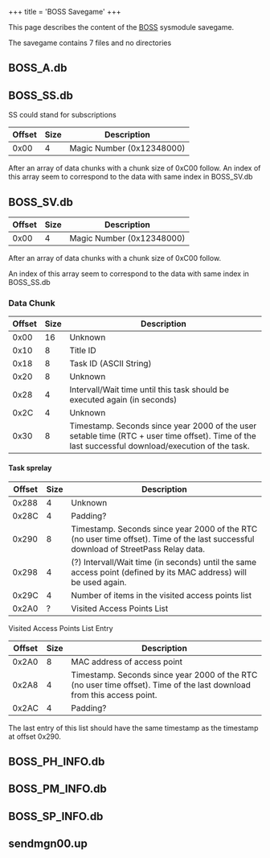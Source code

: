 +++
title = 'BOSS Savegame'
+++

This page describes the content of the [BOSS](SpotPass "wikilink")
sysmodule savegame.

The savegame contains 7 files and no directories

## BOSS_A.db

## BOSS_SS.db

SS could stand for subscriptions

| Offset | Size | Description               |
|--------|------|---------------------------|
| 0x00   | 4    | Magic Number (0x12348000) |

After an array of data chunks with a chunk size of 0xC00 follow. An
index of this array seem to correspond to the data with same index in
BOSS_SV.db

## BOSS_SV.db

| Offset | Size | Description               |
|--------|------|---------------------------|
| 0x00   | 4    | Magic Number (0x12348000) |

After an array of data chunks with a chunk size of 0xC00 follow.

An index of this array seem to correspond to the data with same index in
BOSS_SS.db

### Data Chunk

| Offset | Size | Description                                                                                                                                       |
|--------|------|---------------------------------------------------------------------------------------------------------------------------------------------------|
| 0x00   | 16   | Unknown                                                                                                                                           |
| 0x10   | 8    | Title ID                                                                                                                                          |
| 0x18   | 8    | Task ID (ASCII String)                                                                                                                            |
| 0x20   | 8    | Unknown                                                                                                                                           |
| 0x28   | 4    | Intervall/Wait time until this task should be executed again (in seconds)                                                                         |
| 0x2C   | 4    | Unknown                                                                                                                                           |
| 0x30   | 8    | Timestamp. Seconds since year 2000 of the user setable time (RTC + user time offset). Time of the last successful download/execution of the task. |

#### Task sprelay

| Offset | Size | Description                                                                                                                         |
|--------|------|-------------------------------------------------------------------------------------------------------------------------------------|
| 0x288  | 4    | Unknown                                                                                                                             |
| 0x28C  | 4    | Padding?                                                                                                                            |
| 0x290  | 8    | Timestamp. Seconds since year 2000 of the RTC (no user time offset). Time of the last successful download of StreetPass Relay data. |
| 0x298  | 4    | (?) Intervall/Wait time (in seconds) until the same access point (defined by its MAC address) will be used again.                   |
| 0x29C  | 4    | Number of items in the visited access points list                                                                                   |
| 0x2A0  | ?    | Visited Access Points List                                                                                                          |

Visited Access Points List Entry

| Offset | Size | Description                                                                                                            |
|--------|------|------------------------------------------------------------------------------------------------------------------------|
| 0x2A0  | 8    | MAC address of access point                                                                                            |
| 0x2A8  | 4    | Timestamp. Seconds since year 2000 of the RTC (no user time offset). Time of the last download from this access point. |
| 0x2AC  | 4    | Padding?                                                                                                               |

The last entry of this list should have the same timestamp as the
timestamp at offset 0x290.

## BOSS_PH_INFO.db

## BOSS_PM_INFO.db

## BOSS_SP_INFO.db

## sendmgn00.up